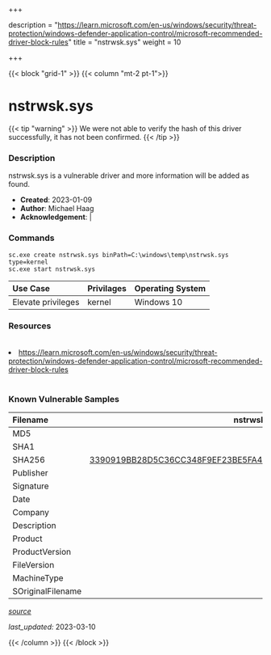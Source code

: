 +++

description = "https://learn.microsoft.com/en-us/windows/security/threat-protection/windows-defender-application-control/microsoft-recommended-driver-block-rules"
title = "nstrwsk.sys"
weight = 10

+++


{{< block "grid-1" >}}
{{< column "mt-2 pt-1">}}


# nstrwsk.sys 


{{< tip "warning" >}}
We were not able to verify the hash of this driver successfully, it has not been confirmed.
{{< /tip >}}


### Description

nstrwsk.sys is a vulnerable driver and more information will be added as found.

- **Created**: 2023-01-09
- **Author**: Michael Haag
- **Acknowledgement**:  | [](https://twitter.com/)

### Commands

```
sc.exe create nstrwsk.sys binPath=C:\windows\temp\nstrwsk.sys type=kernel
sc.exe start nstrwsk.sys
```

| Use Case | Privilages | Operating System | 
|:---- | ---- | ---- |
| Elevate privileges | kernel | Windows 10 |

### Resources
<br>
<li><a href=" https://learn.microsoft.com/en-us/windows/security/threat-protection/windows-defender-application-control/microsoft-recommended-driver-block-rules"> https://learn.microsoft.com/en-us/windows/security/threat-protection/windows-defender-application-control/microsoft-recommended-driver-block-rules</a></li>
<br>

### Known Vulnerable Samples

| Filename | nstrwsk.sys |
|:---- | ---- | 
| MD5 | <a href="https://www.virustotal.com/gui/file/"></a> |
| SHA1 | <a href="https://www.virustotal.com/gui/file/"></a> |
| SHA256 | <a href="https://www.virustotal.com/gui/file/3390919BB28D5C36CC348F9EF23BE5FA49BFD81263EB7740826E4437CBE904CD">3390919BB28D5C36CC348F9EF23BE5FA49BFD81263EB7740826E4437CBE904CD</a> |
| Publisher |  |
| Signature |  |
| Date |  |
| Company |  |
| Description |  |
| Product |  |
| ProductVersion |  |
| FileVersion |  |
| MachineType |  |
| SOriginalFilename |  |



[*source*](https://github.com/magicsword-io/LOLDrivers/tree/main/yaml/nstrwsk.sys.yml)

*last_updated:* 2023-03-10








{{< /column >}}
{{< /block >}}
